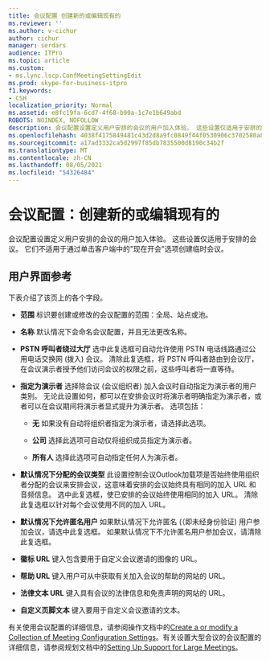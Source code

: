 ```yaml
---
title: 会议配置 创建新的或编辑现有的
ms.reviewer: ''
ms.author: v-cichur
author: cichur
manager: serdars
audience: ITPro
ms.topic: article
ms.custom:
- ms.lync.lscp.ConfMeetingSettingEdit
ms.prod: skype-for-business-itpro
f1.keywords:
- CSH
localization_priority: Normal
ms.assetid: e8fc19fa-6cd7-4f68-b90a-1c7e1b649abd
ROBOTS: NOINDEX, NOFOLLOW
description: 会议配置设置定义用户安排的会议的用户加入体验。 这些设置仅适用于安排的会议。 它们不适用于通过单击客户端中的"现在开会"选项创建临时会议。
ms.openlocfilehash: 4038f4175849481c43d2d8a9fc0849f44f0530906c3702580a892cd0edb17871
ms.sourcegitcommit: a17ad3332ca5d2997f85db7835500d8190c34b2f
ms.translationtype: MT
ms.contentlocale: zh-CN
ms.lasthandoff: 08/05/2021
ms.locfileid: "54326484"
---
```

# <a name="meeting-configuration-create-new-or-edit-existing"></a>会议配置：创建新的或编辑现有的

会议配置设置定义用户安排的会议的用户加入体验。 这些设置仅适用于安排的会议。 它们不适用于通过单击客户端中的"现在开会"选项创建临时会议。

## <a name="ui-reference"></a>用户界面参考

下表介绍了该页上的各个字段。

- **范围** 标识要创建或修改的会议配置的范围：全局、站点或池。

- **名称** 默认情况下会命名会议配置，并且无法更改名称。

- **PSTN 呼叫者绕过大厅** 选中此复选框可自动允许使用 PSTN 电话线路通过公用电话交换网 (拨入) 会议。 清除此复选框，将 PSTN 呼叫者路由到会议厅，在会议演示者授予他们访问会议的权限之前，这些呼叫者将一直等待。

- **指定为演示者** 选择除会议 (会议组织者) 加入会议时自动指定为演示者的用户类别。 无论此设置如何，都可以在安排会议时将演示者明确指定为演示者，或者可以在会议期间将演示者显式提升为演示者。 选项包括：

  - **无** 如果没有自动将组织者指定为演示者，请选择此选项。

  - **公司** 选择此选项可自动仅将组织成员指定为演示者。

  - **所有人** 选择此选项可自动指定任何人为演示者。

- **默认情况下分配的会议类型** 此设置控制会议Outlook加载项是否始终使用组织者分配的会议来安排会议，这意味着安排的会议始终具有相同的加入 URL 和音频信息。 选中此复选框，使已安排的会议始终使用相同的加入 URL。 清除此复选框以针对每个会议使用不同的加入 URL。

- **默认情况下允许匿名用户** 如果默认情况下允许匿名 (（即未经身份验证) 用户参加会议，请选中此复选框。 如果默认情况下不允许匿名用户参加会议，请清除此复选框。

- **徽标 URL** 键入包含要用于自定义会议邀请的图像的 URL。

- **帮助 URL** 键入用户可从中获取有关加入会议的帮助的网站的 URL。

- **法律文本 URL** 键入具有会议的法律信息和免责声明的网站的 URL。

- **自定义页脚文本** 键入要用于自定义会议邀请的文本。

有关使用会议配置的详细信息，请参阅操作文档中的[Create a or modify a Collection of Meeting Configuration Settings](/previous-versions/office/lync-server-2013/lync-server-2013-create-or-modify-a-collection-of-meeting-configuration-settings)。有关设置大型会议的会议配置的详细信息，请参阅规划文档中的[Setting Up Support for Large Meetings](/previous-versions/office/lync-server-2013/lync-server-2013-setting-up-support-for-large-meetings)。